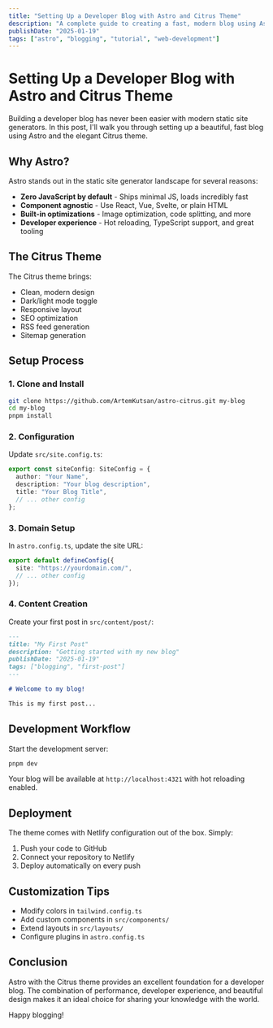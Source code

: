 ```yaml
---
title: "Setting Up a Developer Blog with Astro and Citrus Theme"
description: "A complete guide to creating a fast, modern blog using Astro and the beautiful Citrus theme"
publishDate: "2025-01-19"
tags: ["astro", "blogging", "tutorial", "web-development"]
---
```


# Setting Up a Developer Blog with Astro and Citrus Theme

Building a developer blog has never been easier with modern static site generators. In this post, I'll walk you through setting up a beautiful, fast blog using Astro and the elegant Citrus theme.

## Why Astro?

Astro stands out in the static site generator landscape for several reasons:

- **Zero JavaScript by default** - Ships minimal JS, loads incredibly fast
- **Component agnostic** - Use React, Vue, Svelte, or plain HTML
- **Built-in optimizations** - Image optimization, code splitting, and more
- **Developer experience** - Hot reloading, TypeScript support, and great tooling

## The Citrus Theme

The Citrus theme brings:
- Clean, modern design
- Dark/light mode toggle
- Responsive layout
- SEO optimization
- RSS feed generation
- Sitemap generation

## Setup Process

### 1. Clone and Install

```bash
git clone https://github.com/ArtemKutsan/astro-citrus.git my-blog
cd my-blog
pnpm install
```

### 2. Configuration

Update `src/site.config.ts`:

```typescript
export const siteConfig: SiteConfig = {
  author: "Your Name",
  description: "Your blog description",
  title: "Your Blog Title",
  // ... other config
};
```

### 3. Domain Setup

In `astro.config.ts`, update the site URL:

```typescript
export default defineConfig({
  site: "https://yourdomain.com/",
  // ... other config
});
```

### 4. Content Creation

Create your first post in `src/content/post/`:

```markdown
---
title: "My First Post"
description: "Getting started with my new blog"
publishDate: "2025-01-19"
tags: ["blogging", "first-post"]
---

# Welcome to my blog!

This is my first post...
```

## Development Workflow

Start the development server:

```bash
pnpm dev
```

Your blog will be available at `http://localhost:4321` with hot reloading enabled.

## Deployment

The theme comes with Netlify configuration out of the box. Simply:

1. Push your code to GitHub
2. Connect your repository to Netlify
3. Deploy automatically on every push

## Customization Tips

- Modify colors in `tailwind.config.ts`
- Add custom components in `src/components/`
- Extend layouts in `src/layouts/`
- Configure plugins in `astro.config.ts`

## Conclusion

Astro with the Citrus theme provides an excellent foundation for a developer blog. The combination of performance, developer experience, and beautiful design makes it an ideal choice for sharing your knowledge with the world.

Happy blogging!
